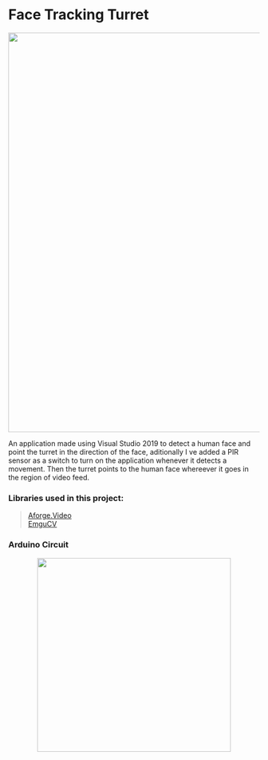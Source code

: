 # Face Tracking Turret 

<p align="center">
  <img width="800" src="https://user-images.githubusercontent.com/66672417/85195445-3471f480-b2f0-11ea-888e-d7faa74ac315.jpg">
</p>

An application made using Visual Studio 2019 to detect a human face and point the turret in the direction of the face, aditionally 
I ve added a PIR sensor as a switch to turn on the application whenever it detects a movement. Then the turret points to the human 
face whereever it goes in the region of video feed.


### Libraries used in this project:
> [Aforge.Video](http://www.aforgenet.com/)\
> [EmguCV](http://www.emgu.com/wiki/index.php/Main_Page) 

### Arduino Circuit
<p align="center">
<img width="388" src="https://user-images.githubusercontent.com/66672417/85195125-8d8c5900-b2ed-11ea-8075-63d86b731ca4.PNG">
</p>
